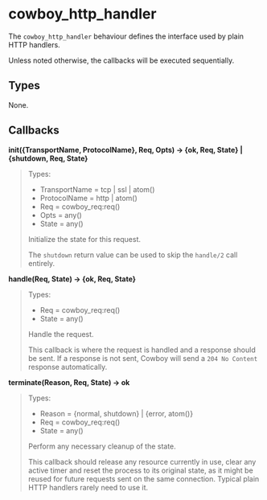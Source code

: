 cowboy_http_handler
===================

The `cowboy_http_handler` behaviour defines the interface used
by plain HTTP handlers.

Unless noted otherwise, the callbacks will be executed sequentially.

Types
-----

None.

Callbacks
---------

**init({TransportName, ProtocolName}, Req, Opts)
	-> {ok, Req, State} | {shutdown, Req, State}**

> Types:
>  *  TransportName = tcp | ssl | atom()
>  *  ProtocolName = http | atom()
>  *  Req = cowboy_req:req()
>  *  Opts = any()
>  *  State = any()
>
> Initialize the state for this request.
>
> The `shutdown` return value can be used to skip the `handle/2`
> call entirely.

**handle(Req, State) -> {ok, Req, State}**

> Types:
>  *  Req = cowboy_req:req()
>  *  State = any()
>
> Handle the request.
>
> This callback is where the request is handled and a response
> should be sent. If a response is not sent, Cowboy will send
> a `204 No Content` response automatically.

**terminate(Reason, Req, State) -> ok**

> Types:
>  *  Reason = {normal, shutdown} | {error, atom()}
>  *  Req = cowboy_req:req()
>  *  State = any()
>
> Perform any necessary cleanup of the state.
>
> This callback should release any resource currently in use,
> clear any active timer and reset the process to its original
> state, as it might be reused for future requests sent on the
> same connection. Typical plain HTTP handlers rarely need to
> use it.
